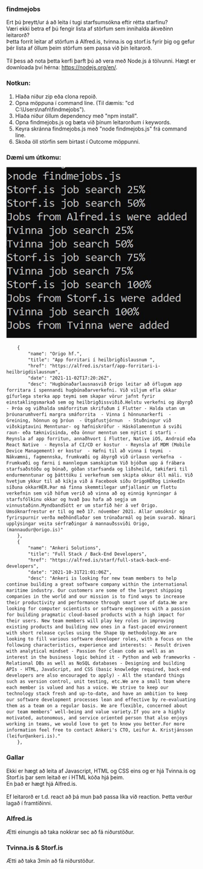 ### findmejobs
Ert þú þreytt/ur á að leita í tugi starfsumsókna eftir rétta starfinu?
<br> Væri ekki betra ef þú fengir lista af störfum sem innihalda ákveðinn leitarorð?
<br> Þetta forrit leitar af störfum á Alfred.is, tvinna.is og storf.is fyrir þig og gefur þér lista af öllum þeim störfum sem passa við þín leitarorð.
<br>  
Til þess að nota þetta kerfi þarft þú að vera með Node.js á tölvunni. Hægt er downloada því hérna: https://nodejs.org/en/.

### Notkun: 
1. Hlaða niður zip eða clona repoið.
2. Opna möppuna í command line. (Til dæmis: "cd C:\Users\nafn\findmejobs").
3. Hlaða niður öllum dependency með "npm install".
4. Opna findmejobs.js og bæta við þínum leitarorðum í keywords.
5. Keyra skránna findmejobs.js með "node findmejobs.js" frá command line.
6. Skoða öll störfin sem birtast í Outcome möppunni.

### Dæmi um útkomu:

![Screenshot](images/findmejobscli.JPG)
```
    {
        "name": "Origo hf.",
        "title": "App forritari í heilbrigðislausnum ",
        "href": "https://alfred.is/starf/app-forritari-i-heilbrigdislausnum",
        "date": "2021-11-02T17:20:26Z",
        "desc": "Hugbúnaðarlausnasvið Origo leitar að öflugum app forritara í spennandi hugbúnaðarverkefni. Við viljum efla okkar gífurlega sterka app teymi sem skapar vörur jafnt fyrir einstaklingsmarkað sem og heilbrigðissviðið.Helstu verkefni og ábyrgð - Þróa og viðhalda smáforritum skrifuðum í Flutter - Halda utan um þróunarumhverfi margra smáforrita  - Vinna í hönnunarkerfi  - Greining, hönnun og þróun  - Útgáfustjórnun  - Stuðningur við viðskiptavini Menntunar- og hæfniskröfur - Háskólamenntun á sviði raun- eða tæknivísinda, eða önnur menntun sem nýtist í starfi - Reynsla af app forritun, annaðhvort í Flutter, Native iOS, Android eða React Native  - Reynsla af CI/CD er kostur  - Reynsla af MDM (Mobile Device Management) er kostur  - Hæfni til að vinna í teymi  - Nákvæmni, fagmennska, frumkvæði og ábyrgð við úrlausn verkefna  - Frumkvæði og færni í mannlegum samskiptum Við bjóðum upp á frábæra starfsaðstöðu og búnað, góðan starfsanda og liðsheild, tækifæri til endurmenntunar og þátttöku í verkefnum sem skipta okkur öll máli. Við hvetjum ykkur til að kíkja við á Facebook síðu OrigoHÉRog LinkedIn síðuna okkarHÉR.Þar má finna skemmtilegar umfjallanir um flottu verkefnin sem við höfum verið að vinna að og einnig kynningar á starfsfólkinu okkar og hvað þau hafa að segja um vinnustaðinn.MyndbandSótt er um starfið hér á vef Origo. Umsóknarfrestur er til og með 17. nóvember 2021. Allar umsóknir og fyrirspurnir verða meðhöndlaðar sem trúnaðarmál og þeim svarað. Nánari upplýsingar veita sérfræðingar á mannauðssviði Origo, (mannaudur@origo.is)"
    },
    {
        "name": "Ankeri Solutions",
        "title": "Full Stack / Back-End Developers",
        "href": "https://alfred.is/starf/full-stack-back-end-developers",
        "date": "2021-10-31T21:01:06Z",
        "desc": "Ankeri is looking for new team members to help continue building a great software company within the international maritime industry. Our customers are some of the largest shipping companies in the world and our mission is to find ways to increase their productivity and performance through smart use of data.We are looking for computer scientists or software engineers with a passion for building pragmatic cloud-based products with a high impact for their users. New team members will play key roles in improving existing products and building new ones in a fast-paced environment with short release cycles using the Shape Up methodology.We are looking to fill various software developer roles, with a focus on the following characteristics, experience and interests: - Result driven with analytical mindset - Passion for clean code as well as an interest in the business logic behind it - Python and web frameworks - Relational DBs as well as NoSQL databases - Designing and building APIs - HTML, JavaScript, and CSS (basic knowledge required, back-end developers are also encouraged to apply) - All the standard things such as version control, unit testing, etc.We are a small team where each member is valued and has a voice. We strive to keep our technology stack fresh and up-to-date, and have an ambition to keep our software development processes lean and effective by re-evaluating them as a team on a regular basis. We are flexible, concerned about our team members’ well-being and value variety.If you are a highly motivated, autonomous, and service oriented person that also enjoys working in teams, we would love to get to know you better.For more information feel free to contact Ankeri's CTO, Leifur A. Kristjánsson (leifur@ankeri.is)."
    },
```

### Gallar
Ekki er hægt að leita af Javascript, HTML og CSS eins og er hjá Tvinna.is og Storf.is þar sem leitað er í HTML kóða hjá þeim.
<br> En það er hægt hjá Alfred.is.
<br>
<br> Ef leitarorð er t.d. react að þá mun það passa líka við reaction. Þetta verður lagað í framtíðinni.

### Alfred.is
Ætti einungis að taka nokkrar sec að fá niðurstöður.

### Tvinna.is & Storf.is
Ætti að taka 3mín að fá niðurstöður.
